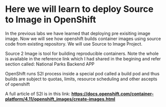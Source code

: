# Here we will learn to deploy Source to Image in OpenShift
In the previous labs we have learned that deploying pre exisiting image image. Now we will see how openshift builds container images using source code from existing repository. We will use Source to Image Project.

Source 2 Image is tool for building reproducible containers.
Note the whole is available in the reference link which I had shared in the begining and refer section called: National Parks Backend APP

OpenShift runs S2I process inside a special pod called a build pod and thus builds are subject to quotas, limits, resource scheduling and other ascepts of openshift

A full article of S2I is in this link: **https://docs.openshift.com/container-platform/4.11/openshift_images/create-images.html**




